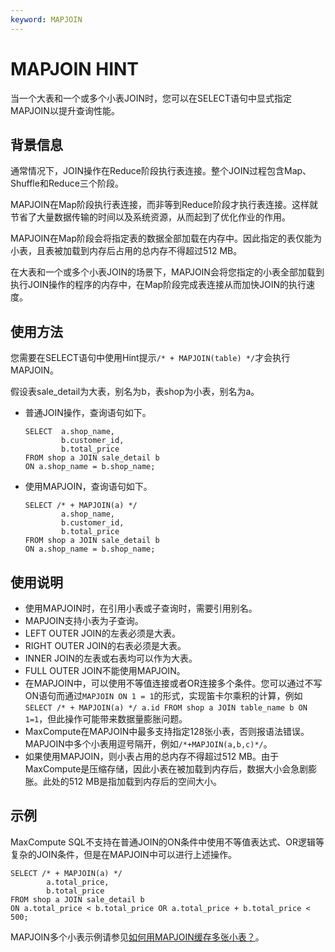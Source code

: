 ```yaml
---
keyword: MAPJOIN
---
```


# MAPJOIN HINT

当一个大表和一个或多个小表JOIN时，您可以在SELECT语句中显式指定MAPJOIN以提升查询性能。

## 背景信息

通常情况下，JOIN操作在Reduce阶段执行表连接。整个JOIN过程包含Map、Shuffle和Reduce三个阶段。

MAPJOIN在Map阶段执行表连接，而非等到Reduce阶段才执行表连接。这样就节省了大量数据传输的时间以及系统资源，从而起到了优化作业的作用。

MAPJOIN在Map阶段会将指定表的数据全部加载在内存中。因此指定的表仅能为小表，且表被加载到内存后占用的总内存不得超过512 MB。

在大表和一个或多个小表JOIN的场景下，MAPJOIN会将您指定的小表全部加载到执行JOIN操作的程序的内存中，在Map阶段完成表连接从而加快JOIN的执行速度。

## 使用方法

您需要在SELECT语句中使用Hint提示`/* + MAPJOIN(table) */`才会执行MAPJOIN。

假设表sale\_detail为大表，别名为b，表shop为小表，别名为a。

-   普通JOIN操作，查询语句如下。

    ```
    SELECT  a.shop_name,
            b.customer_id,
            b.total_price
    FROM shop a JOIN sale_detail b
    ON a.shop_name = b.shop_name;
    ```

-   使用MAPJOIN，查询语句如下。

    ```
    SELECT /* + MAPJOIN(a) */
            a.shop_name,
            b.customer_id,
            b.total_price
    FROM shop a JOIN sale_detail b
    ON a.shop_name = b.shop_name;
    ```


## 使用说明

-   使用MAPJOIN时，在引用小表或子查询时，需要引用别名。
-   MAPJOIN支持小表为子查询。
-   LEFT OUTER JOIN的左表必须是大表。
-   RIGHT OUTER JOIN的右表必须是大表。
-   INNER JOIN的左表或右表均可以作为大表。
-   FULL OUTER JOIN不能使用MAPJOIN。
-   在MAPJOIN中，可以使用不等值连接或者OR连接多个条件。您可以通过不写ON语句而通过`MAPJOIN ON 1 = 1`的形式，实现笛卡尔乘积的计算，例如`SELECT /* + MAPJOIN(a) */ a.id FROM shop a JOIN table_name b ON 1=1`，但此操作可能带来数据量膨胀问题。
-   MaxCompute在MAPJOIN中最多支持指定128张小表，否则报语法错误。MAPJOIN中多个小表用逗号隔开，例如`/*+MAPJOIN(a,b,c)*/`。
-   如果使用MAPJOIN，则小表占用的总内存不得超过512 MB。由于MaxCompute是压缩存储，因此小表在被加载到内存后，数据大小会急剧膨胀。此处的512 MB是指加载到内存后的空间大小。

## 示例

MaxCompute SQL不支持在普通JOIN的ON条件中使用不等值表达式、OR逻辑等复杂的JOIN条件，但是在MAPJOIN中可以进行上述操作。

```
SELECT /* + MAPJOIN(a) */
        a.total_price,
        b.total_price
FROM shop a JOIN sale_detail b
ON a.total_price < b.total_price OR a.total_price + b.total_price < 500;
```

MAPJOIN多个小表示例请参见[如何用MAPJOIN缓存多张小表？](/cn.zh-CN/常见问题/SQL/SQL语句.md)。

